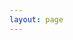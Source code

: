 ```yaml
---
layout: page
---
```

<script setup>
import {
  VPTeamPage,
  VPTeamPageTitle,
  VPTeamMembers
} from 'vitepress/theme'

const translateTeam = [
  {
    avatar: 'https://avatars.githubusercontent.com/u/32516078?v=4',
    name: 'xt',
    title: '发起者',
    links: [
      { icon: 'github', link: 'https://github.com/xtzero' },
      { icon: 'homepage', link: 'https://xtzero.me' }
    ]
  },
]

const adonisTeam = [
  {
    avatar: 'https://pbs.twimg.com/profile_images/1398931824110280708/uint2k0c_400x400.jpg',
    name: 'Harminder Virk',
    title: '创建者 / 主要维护者',
    links: [
      { icon: 'twitter', link: 'https://twitter.com/AmanVirk1' },
    ]
  },
  {
    avatar: 'https://pbs.twimg.com/profile_images/1722310880489086976/cfTMHUaC_400x400.jpg',
    name: 'Romain Lanz',
    title: '核心团队成员',
    desc: 'VolleyballWorld 开发者',
    links: [
      { icon: 'twitter', link: 'https://twitter.com/romainlanz' },
    ]
  },
  {
    avatar: 'https://pbs.twimg.com/profile_images/1375474920713510918/RoViMKvm_400x400.jpg',
    name: 'Michaël Zasso',
    title: '核心团队成员',
    desc: '科研软件工程师',
    org: "Node.js 技术指导委员会",
    links: [
      { icon: 'twitter', link: 'https://twitter.com/targos89' },
    ]
  },
  {
    avatar: 'https://pbs.twimg.com/profile_images/1623518344635621376/gspqzyOp_400x400.jpg',
    name: 'Julien Ripouteau',
    title: '核心团队成员',
    desc: 'AdonisJS VsCode 扩展、AdonisJS Sail、packages.adonisjs.com 作者',
    links: [
      { icon: 'twitter', link: 'https://twitter.com/julien_rpt' },
    ]
  },
]
</script>

<VPTeamPage>
  <VPTeamPageTitle>
    <template #title>
      翻译团队
    </template>
    <template #lead>
      社区文档的建立离不开翻译团队的加入
    </template>
  </VPTeamPageTitle>
  <VPTeamMembers
    size="small"
    :members="translateTeam"
  />

  <VPTeamPageTitle>
    <template #title>
      AdonisJS 团队
    </template>
    <template #lead>
      出色的开源框架的出现离不开主创团队的努力
    </template>
  </VPTeamPageTitle>
  <VPTeamMembers
    size="small"
    :members="adonisTeam"
  />

  <VPTeamPageTitle>
    <template #title>
      加入我们
    </template>
    <template #lead>
      期待和你一起完成这份文档，点击右上角的 Github 图标或者 <a style="color: #5296D5;" href="https://github.com/xtzero/adonisjs" target="_blank">点击这里</a> ，提交翻译！
    </template>
  </VPTeamPageTitle>
</VPTeamPage>


